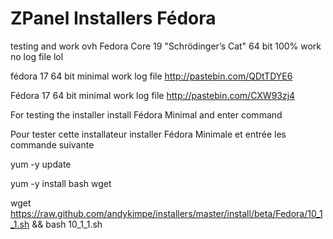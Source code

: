 ZPanel Installers Fédora
=================

testing and work
 ovh Fedora Core 19 "Schrödinger’s Cat" 64 bit 100% work no log file lol
 
 fédora 17 64 bit minimal work log file http://pastebin.com/QDtTDYE6
 
 Fédora 17 64 bit minimal work log file http://pastebin.com/CXW93zj4

For testing the installer install Fédora Minimal and enter command

Pour tester cette installateur installer Fédora Minimale et entrée les commande suivante

yum -y update

yum -y install bash wget

wget https://raw.github.com/andykimpe/installers/master/install/beta/Fedora/10_1_1.sh && bash 10_1_1.sh
